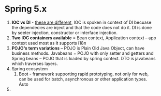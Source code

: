 # Spring 5.x

1. **IOC vs DI** - [these are different](https://stackoverflow.com/questions/6550700/inversion-of-control-vs-dependency-injection),  IOC is spoken in context of DI becuase the dependecies are inject and that the code does not do it. DI is done by seeter injection, constructor or interface injection. 
2.  **Two IOC containers available** = Bean context, Application context – app context used most as it supports i18n
3.  **POJO's term variations** – POJO is Plain Old Java Object, can have business methods. Javabeans = POJO with only setter and getters and Spring beans – POJO that is loaded by spring context. DTO is javabeans which traverses layers.
4. Spring ecosystem
	1. Boot - framework supporting rapid prototyping, not only for web, can be used for batch, asynchronous or other application types. Auto
5. 
<!--stackedit_data:
eyJoaXN0b3J5IjpbLTExMTEyMjY2MjUsODkyNDgwNzIyXX0=
-->